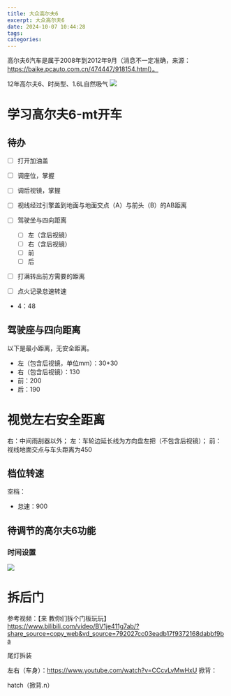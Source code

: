 ```yaml
---
title: 大众高尔夫6
excerpt: 大众高尔夫6
date: 2024-10-07 10:44:28
tags:
categories:
---
```

高尔夫6汽车是属于2008年到2012年9月（消息不一定准确，来源：https://baike.pcauto.com.cn/474447/918154.html）。

12年高尔夫6、时尚型、1.6L自然吸气
![](image-20241007115917356.jpeg)



# 学习高尔夫6-mt开车

## 待办
- [ ] 打开加油盖
- [ ] 调座位，掌握
- [ ] 调后视镜，掌握
- [ ] 视线经过引擎盖到地面与地面交点（A）与前头（B）的AB距离
- [ ] 驾驶坐与四向距离
	- [ ] 左（含后视镜）
	- [ ] 右（含后视镜）
	- [ ] 前
	- [ ] 后
- [ ] 打满转出前方需要的距离

- [ ] 点火记录怠速转速

- 4：48

## 驾驶座与四向距离

以下是最小距离，无安全距离。
- 左（包含后视镜，单位mm）：30+30
- 右（包含后视镜）：130
- 前：200
- 后：190

# 视觉左右安全距离

右：中间雨刮器以外；
左：车轮边延长线为方向盘左把（不包含后视镜）；
前：视线地面交点与车头距离为450

## 档位转速

空档：
- 怠速：900


## 待调节的高尔夫6功能

### 时间设置

![](image-20241030162700056.png)

# 拆后门

参考视频：【来  教你们拆个门板玩玩】 https://www.bilibili.com/video/BV1je411g7ab/?share_source=copy_web&vd_source=792027cc03eadb17f9372168dabbf9ba


尾灯拆装

左右（车身）：https://www.youtube.com/watch?v=CCcvLvMwHxU
掀背：

hatch（掀背.n）